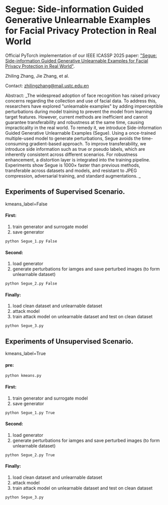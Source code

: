 # Segue: Side-information Guided Generative Unlearnable Examples for Facial Privacy Protection in Real World 

Official PyTorch implementation of our IEEE ICASSP 2025 paper: ["Segue: Side-information Guided Generative Unlearnable Examples for Facial Privacy Protection in Real World"](https://ieeexplore.ieee.org/document/10889952).

Zhiling Zhang, Jie Zhang, et al.

Contact: [zhilingzhang@mail.ustc.edu.en](mailto:zhilingzhang@mail.ustc.edu.en)


Abstract: 
_The widespread adoption of face recognition has raised privacy concerns regarding the collection and use of facial data. To address this, researchers have explored "unlearnable examples" by adding imperceptible perturbations during model training to prevent the model from learning target features. However, current methods are inefficient and cannot guarantee transferability and robustness at the same time, causing impracticality in the real world. To remedy it, we introduce Side-information Guided Generative Unlearnable Examples (Segue). Using a once-trained multiple-used model to generate perturbations, Segue avoids the time-consuming gradient-based approach. To improve transferability, we introduce side information such as true or pseudo labels, which are inherently consistent across different scenarios. For robustness enhancement, a distortion layer is integrated into the training pipeline. Experiments show Segue is 1000× faster than previous methods, transferable across datasets and models, and resistant to JPEG compression, adversarial training, and standard augmentations.
_

## Experiments of Supervised Scenario.
kmeans_label=False
#### First:
1. train generator and surrogate model
2. save generator
```
python Segue_1.py False
```

#### Second:
1. load generator
2. generate perturbations for iamges and save perturbed images (to form unlearnable dataset)
```
python Segue_2.py False
```

#### Finally:
1. load clean dataset and unlearnable dataset
2. attack model
3. train attack model on unlearnable dataset and test on clean dataset
```
python Segue_3.py
```

## Experiments of Unsupervised Scenario.
kmeans_label=True

#### pre:
```
python kmeans.py
```

#### First:
1. train generator and surrogate model
2. save generator
```
python Segue_1.py True
```

#### Second:
1. load generator
2. generate perturbations for iamges and save perturbed images (to form unlearnable dataset)
```
python Segue_2.py True
```

#### Finally:
1. load clean dataset and unlearnable dataset
2. attack model
3. train attack model on unlearnable dataset and test on clean dataset
```
python Segue_3.py
```

